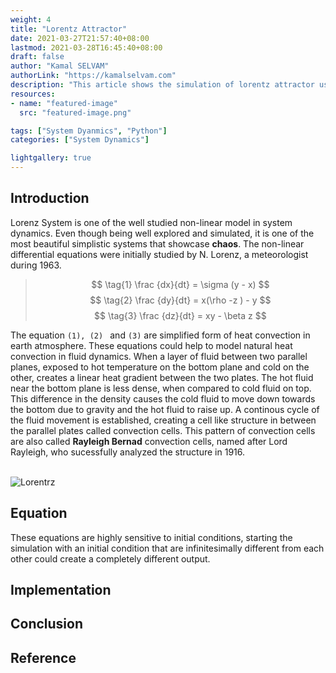 ```yaml
---
weight: 4
title: "Lorentz Attractor"
date: 2021-03-27T21:57:40+08:00
lastmod: 2021-03-28T16:45:40+08:00
draft: false
author: "Kamal SELVAM"
authorLink: "https://kamalselvam.com"
description: "This article shows the simulation of lorentz attractor using python."
resources:
- name: "featured-image"
  src: "featured-image.png"

tags: ["System Dyanmics", "Python"]
categories: ["System Dynamics"]

lightgallery: true
---
```


## Introduction 

Lorenz System is one of the well studied non-linear model in system dynamics. Even though being well explored and simulated, it is one of the most beautiful simplistic systems that showcase **chaos**. The non-linear differential equations were initially studied by N. Lorenz, a meteorologist during 1963. 

>  $$ \tag{1} \frac {dx}{dt} = \sigma (y - x) $$
>  $$ \tag{2} \frac {dy}{dt} = x(\rho -z ) - y $$ 
>  $$ \tag{3} \frac {dz}{dt} = xy - \beta z $$ 

The equation ```(1), (2) ``` and ```(3)``` are simplified form of heat convection in earth atmosphere. These equations could help to model natural heat convection in fluid dynamics. When a layer of fluid between two parallel planes, exposed to hot temperature on the bottom plane and cold on the other, creates a linear heat gradient between the two plates. The hot fluid near the bottom plane is less dense, when compared to cold fluid on top. This difference in the density causes the cold fluid to move down towards the bottom due to gravity and the hot fluid to raise up. A continous cycle of the fluid movement is established, creating a cell like structure in between the parallel plates called convection cells. This pattern of convection cells are also called **Rayleigh Bernad** convection cells, named after Lord Rayleigh, who sucessfully analyzed the structure in 1916.  
&nbsp;


![Lorentrz](images/rayleigh.png "Rayleigh bernad convection cells")

## Equation 

These equations are highly sensitive to initial conditions, starting the simulation with an initial condition that are infinitesimally different from each other could create a completely different output.

## Implementation

## Conclusion 

## Reference